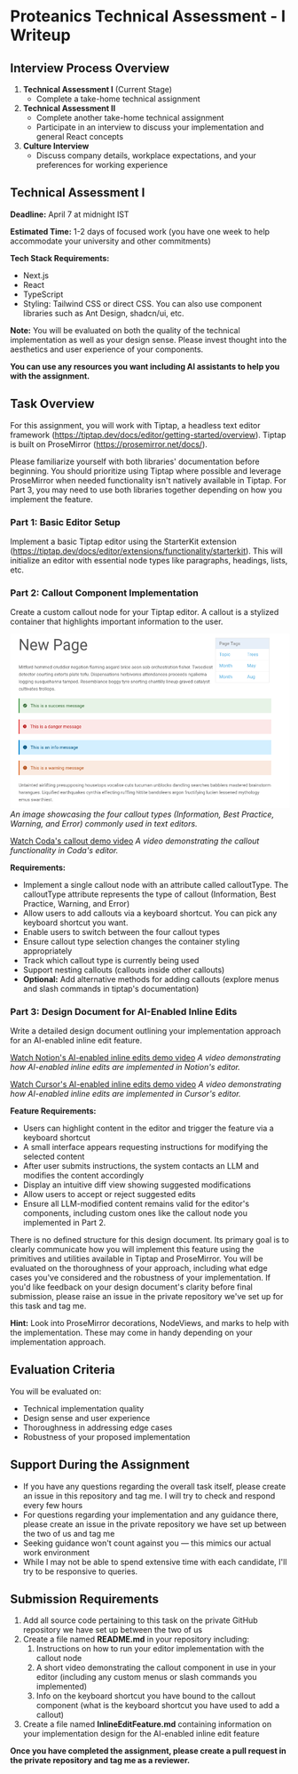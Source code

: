 # Proteanics Technical Assessment - I Writeup

## Interview Process Overview

1. **Technical Assessment I** (Current Stage)
   - Complete a take-home technical assignment
2. **Technical Assessment II**
   - Complete another take-home technical assignment
   - Participate in an interview to discuss your implementation and general React concepts
3. **Culture Interview**
   - Discuss company details, workplace expectations, and your preferences for working experience

## Technical Assessment I

**Deadline:** April 7 at midnight IST

**Estimated Time:** 1-2 days of focused work (you have one week to help accommodate your university and other commitments)

**Tech Stack Requirements:**

- Next.js
- React
- TypeScript
- Styling: Tailwind CSS or direct CSS. You can also use component libraries such as Ant Design, shadcn/ui, etc.

**Note:** You will be evaluated on both the quality of the technical implementation as well as your design sense. Please invest thought into the aesthetics and user experience of your components.

**You can use any resources you want including AI assistants to help you with the assignment.**

## Task Overview

For this assignment, you will work with Tiptap, a headless text editor framework (https://tiptap.dev/docs/editor/getting-started/overview). Tiptap is built on ProseMirror (https://prosemirror.net/docs/).

Please familiarize yourself with both libraries' documentation before beginning. You should prioritize using Tiptap where possible and leverage ProseMirror when needed functionality isn't natively available in Tiptap. For Part 3, you may need to use both libraries together depending on how you implement the feature.

### Part 1: Basic Editor Setup

Implement a basic Tiptap editor using the StarterKit extension (https://tiptap.dev/docs/editor/extensions/functionality/starterkit). This will initialize an editor with essential node types like paragraphs, headings, lists, etc.

### Part 2: Callout Component Implementation

Create a custom callout node for your Tiptap editor. A callout is a stylized container that highlights important information to the user.

![Callout Examples](./assets/callout_examples.png)
_An image showcasing the four callout types (Information, Best Practice, Warning, and Error) commonly used in text editors._

[Watch Coda's callout demo video](./assets/coda_callout_recording.mp4)
_A video demonstrating the callout functionality in Coda's editor._

**Requirements:**

- Implement a single callout node with an attribute called calloutType. The calloutType attribute represents the type of callout (Information, Best Practice, Warning, and Error)
- Allow users to add callouts via a keyboard shortcut. You can pick any keyboard shortcut you want.
- Enable users to switch between the four callout types
- Ensure callout type selection changes the container styling appropriately
- Track which callout type is currently being used
- Support nesting callouts (callouts inside other callouts)
- **Optional:** Add alternative methods for adding callouts (explore menus and slash commands in tiptap's documentation)

### Part 3: Design Document for AI-Enabled Inline Edits

Write a detailed design document outlining your implementation approach for an AI-enabled inline edit feature.

[Watch Notion's AI-enabled inline edits demo video](./assets/notion_inline_edit_recording.mp4)
_A video demonstrating how AI-enabled inline edits are implemented in Notion's editor._

[Watch Cursor's AI-enabled inline edits demo video](./assets/cursor_inline_edit_recording.mp4)
_A video demonstrating how AI-enabled inline edits are implemented in Cursor's editor._

**Feature Requirements:**

- Users can highlight content in the editor and trigger the feature via a keyboard shortcut
- A small interface appears requesting instructions for modifying the selected content
- After user submits instructions, the system contacts an LLM and modifies the content accordingly
- Display an intuitive diff view showing suggested modifications
- Allow users to accept or reject suggested edits
- Ensure all LLM-modified content remains valid for the editor's components, including custom ones like the callout node
  you implemented in Part 2.

There is no defined structure for this design document. Its primary goal is to clearly communicate how you will implement this feature using the primitives and utilities available in Tiptap and ProseMirror. You will be evaluated on the thoroughness of your approach, including what edge cases you've considered and the robustness of your implementation.
If you'd like feedback on your design document's clarity before final submission, please raise an issue in the private repository we've set up for this task and tag me.

**Hint:** Look into ProseMirror decorations, NodeViews, and marks to help with the implementation. These may come in handy depending on your implementation approach.

## Evaluation Criteria

You will be evaluated on:

- Technical implementation quality
- Design sense and user experience
- Thoroughness in addressing edge cases
- Robustness of your proposed implementation

## Support During the Assignment

- If you have any questions regarding the overall task itself, please create an issue in this repository and tag me. I will try to check and respond every few hours
- For questions regarding your implementation and any guidance there, please create an issue in the private repository we have set up between the two of us and tag me
- Seeking guidance won't count against you — this mimics our actual work environment
- While I may not be able to spend extensive time with each candidate, I'll try to be responsive to queries.

## Submission Requirements

1. Add all source code pertaining to this task on the private GitHub repository we have set up between the two of us
2. Create a file named **README.md** in your repository including:
   1. Instructions on how to run your editor implementation with the callout node
   2. A short video demonstrating the callout component in use in your editor (including any custom menus or slash commands you implemented)
   3. Info on the keyboard shortcut you have bound to the callout component (what is the keyboard shortcut you have used to add a callout)
3. Create a file named **InlineEditFeature.md** containing information on your implementation design for the AI-enabled inline edit feature

**Once you have completed the assignment, please create a pull request in the private repository and tag me as a reviewer.**
